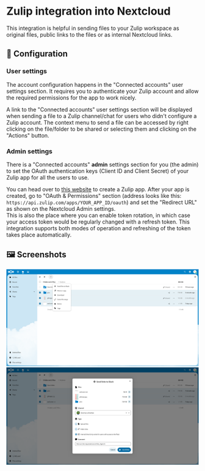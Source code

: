 # Zulip integration into Nextcloud

This integration is helpful in sending files to your Zulip workspace as original
files, public links to the files or as internal Nextcloud links.

## 🔧 Configuration

### User settings

The account configuration happens in the "Connected accounts" user settings section.
It requires you to authenticate your Zulip account and allow the required permissions
for the app to work nicely.

A link to the "Connected accounts" user settings section will be displayed when sending
a file to a Zulip channel/chat for users who didn't configure a Zulip account. The context menu
to send a file can be accessed by right clicking on the file/folder to be shared or selecting them
and clicking on the "Actions" button.

### Admin settings

There is a "Connected accounts" **admin** settings section for you (the admin) to set the OAuth
authentication keys (Client ID and Client Secret) of your Zulip app for all the users to use.

You can head over to [this website](https://api.zulip.com/apps) to create a Zulip app.
After your app is created, go to "OAuth & Permissions" section (address looks like this:
`https://api.zulip.com/apps/YOUR_APP_ID/oauth`) and set the "Redirect URL" as shown on the
Nextcloud Admin settings.<br>
This is also the place where you can enable token rotation, in which case your access
token would be regularly changed with a refresh token. This integration supports
both modes of operation and refreshing of the token takes place automatically.

## 🖼️ Screenshots

![Files plugin](img/screenshot1.png)
![Sending internal links](img/screenshot2.png)
